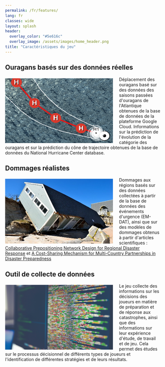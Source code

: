 ```yaml
---
permalink: /fr/features/
lang: fr
classes: wide
layout: splash
header:
  overlay_color: "#5e616c"
  overlay_image: /assets/images/home_header.png
title: "Caractéristiques du jeu"
---
```

<style>
    .feature_image {
        padding-right: 20px;
        padding-bottom: 5px;
        padding-top: 5px;
    }

    .center {
        clear: both;
    }
</style>

<div>
    <section class="center">
        <h2 id="Feature1">Ouragans basés sur des données réelles</h2>
        <img src="../../assets/images/hurricane_home.png" alt="forecast" width="350" height="210" align="left" class="feature_image">
        <p>Déplacement des ouragans basé sur des données des saisons passées d'ouragans de l'Atlantique obtenues de la base de données de la plateforme Google Cloud. Informations sur la prédiction de l'évolution de la catégorie des ouragans et sur la prédiction du cône de trajectoire obtenues de la base de données du National Hurricane Center database.</p>
    </section>
    <section class="center">
        <h2 id="Feature2">Dommages réalistes</h2>
        <img src="../../assets/images/hurricane_damage.jpg" alt="damage" width="350" height="210" align="left" class="feature_image"/>
        <p>Dommages aux régions basés sur des données collectées à partir de la base de données des événements d'urgence (EM-DAT), ainsi que sur des modèles de dommages obtenus à partir d'articles scientifiques : <a href="https://doi.org/10.1111/poms.13053">Collaborative Prepositioning Network Design for Regional Disaster Response</a> et <a href="https://doi.org/10.1111/poms.13403">A Cost-Sharing Mechanism for Multi-Country Partnerships in Disaster Preparedness</a></p>
    </section>
    <section class="center">
        <h2 id="Feature3">Outil de collecte de données</h2>
        <img src="../../assets/images/data_collection.jpg" alt="data" width="350" height="210" align="left" class="feature_image"/>
        <p>Le jeu collecte des informations sur les décisions des joueurs en matière de préparation et de réponse aux catastrophes, ainsi que des informations sur leur expérience d'étude, de travail et de jeu. Cela permet des études sur le processus décisionnel de différents types de joueurs et l'identification de différentes stratégies et de leurs résultats.</p>
    </section>
</div>
